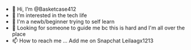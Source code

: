 - 👋 Hi, I’m @Basketcase412
- 👀 I’m interested in the tech life 
- 🌱 I'm a newb/beginner trying to self learn
- 💞️ Looking for someone to guide me bc this is 
hard and I'm all over the place 
- 📫 How to reach me ...
Add me on Snapchat Leilaagx1213 

<!---
Basketcase412/Basketcase412 is a ✨ special ✨ repository because its `README.md` (this file) appears on your GitHub profile.
You can click the Preview link to take a look at your changes.
--->
